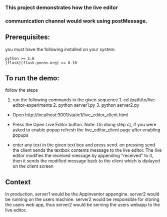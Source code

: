 
### This project demonstrates how the live editor
###   communication channel would work using postMessage.

## Prerequisites:
  you must have the following installed on your system.

    python >= 2.6
    [flask](flask.pocoo.org) >= 0.10

## To run the demo:
  follow the steps

  1. run the following commands in the given sequence
    1. cd /path/to/live-editor-experiments
    2. python server1.py
    3. python server2.py

  * Open http://localhost:3001/static1/live_editor_client.html

  * Press the Open Live Editor button.
      Note: On doing step c), if you were asked to enable popup
      refresh the live_editor_client page after enabling popups

  * enter any text in the given text box and press send.
      on pressing send the client sends the textbox contents message
      to the live editor. The live editor modifies the received message by
      appending "received" to it, then it sends the modified message back to
      the client which is diplayed on the client screen

## Context

In production,
  server1 would be the Appinventor appengine.
  server2 would be running on the users machine.
    server2 would be responsible for storing the users web app,
    thus server2 would be serving the users webapp to the live editor.
